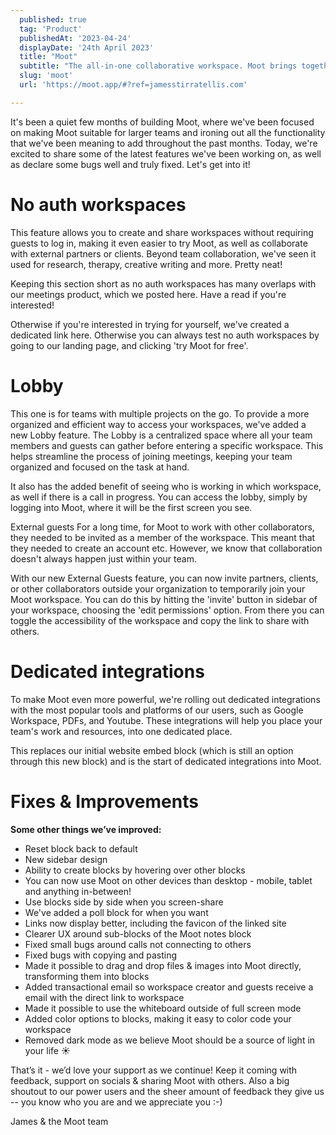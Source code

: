 ```yaml
---
  published: true
  tag: 'Product'
  publishedAt: '2023-04-24'
  displayDate: '24th April 2023'
  title: "Moot"
  subtitle: "The all-in-one collaborative workspace. Moot brings together all a team's collaboration needs, without juggling a million tools"
  slug: 'moot'
  url: 'https://moot.app/#?ref=jamesstirratellis.com'

---
```


It's been a quiet few months of building Moot, where we've been focused on making Moot suitable for larger teams and ironing out all the functionality that we've been meaning to add throughout the past months. Today, we're excited to share some of the latest features we've been working on, as well as declare some bugs well and truly fixed. Let's get into it!

# No auth workspaces

This feature allows you to create and share workspaces without requiring guests to log in, making it even easier to try Moot, as well as collaborate with external partners or clients. Beyond team collaboration, we've seen it used for research, therapy, creative writing and more. Pretty neat!

Keeping this section short as no auth workspaces has many overlaps with our meetings product, which we posted here. Have a read if you're interested!

Otherwise if you're interested in trying for yourself, we've created a dedicated link here. Otherwise you can always test no auth workspaces by going to our landing page, and clicking 'try Moot for free'.

# Lobby

This one is for teams with multiple projects on the go. To provide a more organized and efficient way to access your workspaces, we've added a new Lobby feature. The Lobby is a centralized space where all your team members and guests can gather before entering a specific workspace. This helps streamline the process of joining meetings, keeping your team organized and focused on the task at hand.

It also has the added benefit of seeing who is working in which workspace, as well if there is a call in progress. You can access the lobby, simply by logging into Moot, where it will be the first screen you see.

External guests For a long time, for Moot to work with other collaborators, they needed to be invited as a member of the workspace. This meant that they needed to create an account etc. However, we know that collaboration doesn't always happen just within your team.

With our new External Guests feature, you can now invite partners, clients, or other collaborators outside your organization to temporarily join your Moot workspace. You can do this by hitting the 'invite' button in sidebar of your workspace, choosing the 'edit permissions' option. From there you can toggle the accessibility of the workspace and copy the link to share with others.

# Dedicated integrations

To make Moot even more powerful, we're rolling out dedicated integrations with the most popular tools and platforms of our users, such as Google Workspace, PDFs, and Youtube. These integrations will help you place your team's work and resources, into one dedicated place.

This replaces our initial website embed block (which is still an option through this new block) and is the start of dedicated integrations into Moot.

# Fixes & Improvements

**Some other things we’ve improved:**

- Reset block back to default
- New sidebar design
- Ability to create blocks by hovering over other blocks
- You can now use Moot on other devices than desktop - mobile, tablet and anything in-between!
- Use blocks side by side when you screen-share
- We've added a poll block for when you want
- Links now display better, including the favicon of the linked site
- Clearer UX around sub-blocks of the Moot notes block
- Fixed small bugs around calls not connecting to others
- Fixed bugs with copying and pasting
- Made it possible to drag and drop files & images into Moot directly, transforming them into blocks
- Added transactional email so workspace creator and guests receive a email with the direct link to workspace
- Made it possible to use the whiteboard outside of full screen mode
- Added color options to blocks, making it easy to color code your workspace
- Removed dark mode as we believe Moot should be a source of light in your life ☀️

That’s it - we’d love your support as we continue! Keep it coming with feedback, support on socials & sharing Moot with others. Also a big shoutout to our power users and the sheer amount of feedback they give us -- you know who you are and we appreciate you :-)

James & the Moot team
